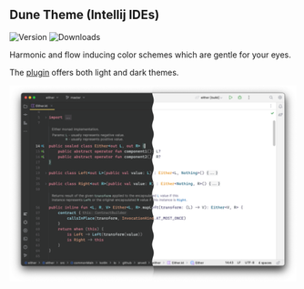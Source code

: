 ## Dune Theme (Intellij IDEs)

![Version](https://img.shields.io/jetbrains/plugin/v/io.github.anvell.dune-theme) ![Downloads](https://img.shields.io/jetbrains/plugin/d/io.github.anvell.dune-theme)

Harmonic and flow inducing color schemes which are gentle for your eyes.

The [plugin](https://plugins.jetbrains.com/plugin/21279-dune-theme) offers both light and dark themes.

![](https://raw.githubusercontent.com/Anvell/intellij-dune-theme/main/marketplace/screenshots_promo.png)
